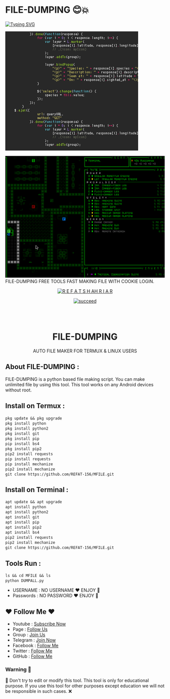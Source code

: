 # FILE-DUMPING 😊💥
[![Typing SVG](https://readme-typing-svg.herokuapp.com?font=Neuton&size=25&color=30FF40&background=000000&center=true&vCenter=true&width=360&height=60&lines=Assalamualaikum+Sir+😑;I'm+REFat+Here+😘;Please+Follow+My+GitHub+Account+🌹;Today+I+will+tell+you+🤤;AUTO+FILE+DUMPING+FREE;FF+PUBG+Add+Tools+Free;So+Let's+Enjoy+Everybody+💁‍♀️+💁‍♂️)](https://git.io/typing-svg)

<img src="https://github.com/MRVIVEK-CODER/Decompiler/blob/main/106824690-8dd73a00-66ad-11eb-89e2-53e13ac6f594.gif" alt="" border="0" />

![Alt text](https://github.com/MRVIVEK-CODER/MRVIVEK-CODER/raw/main/md7Oqrf.gif)
 FILE-DUMPING FREE TOOLS FAST MAKING FILE WITH COOKIE LOGIN. 
<p align="center">
<a href="https://github.com/REFAT-156"><img title="R E F A T S H AH R I A R " src="https://github-readme-stats.vercel.app/api?username=REFAT-156&show_icons=true&include_all_commits=true&theme=chartreuse-refat&cache_seconds=3200"></a>
</p>


<p align="center">
<a href="#"><img title="succeed" src="https://img.shields.io/badge/filedumping-succeed-green?colorB=%23017e40&style=for-the-badge"></a>
</p>
<br/><br/>

<h1 align="center"> FILE-DUMPING </h1>
<p align="center">      AUTO FILE MAKER FOR TERMUX & LINUX USERS</p>

## About  FILE-DUMPING :

 FILE-DUMPING is a python based file making script. You can make unlimited  file by using this tool. This tool works on any Android devices without root.

## Install on Termux :
```
pkg update && pkg upgrade
pkg install python
pkg install python2
pkg install git
pkg install pip
pip install bs4
pkg install pip2
pip2 install requests
pip install requests
pip install mechanize
pip2 install mechanize
git clone https://github.com/REFAT-156/MFILE.git
```
## Install on Terminal :
```
apt update && apt upgrade
apt install python
apt install python2
apt install git
apt install pip
apt install pip2
apt install bs4
pip2 install requests
pip2 install mechanize
git clone https://github.com/REFAT-156/MFILE.git

```

## Tools Run :
```
ls && cd MFILE && ls
python DUMPALL.py
```

*   USERNAME : NO USERNAME ❤️ ENJOY 👊
*   Passwords :  NO PASSWORD ❤️ ENJOY 👊


## ❤ Follow Me ❤

* Youtube : [Subscribe Now](https://youtube.com/channel/UC82aIUkhQPyBPosTRV-pyVA)
* Page : [Follow Us](https://www.facebook.com/profile.php?id=FHRBRO)
* Group : [Join Us](https://facebook.com/groups/***/)
* Telegram : [Join Now](https://t.me/***)
* Facebook  : [Follow Me](https://www.facebook.com/FHRBRO)
* Twitter : [Follow Me](https://www.twitter.com/***)
* GitHub : [Follow Me](https://github.com/REFAT-156)

### Warning 🚫

🚫 Don't try to edit or modify this tool. This tool is only for educational purpose. If you use this tool for other purposes except education we will not be responsible in such cases. ❌

